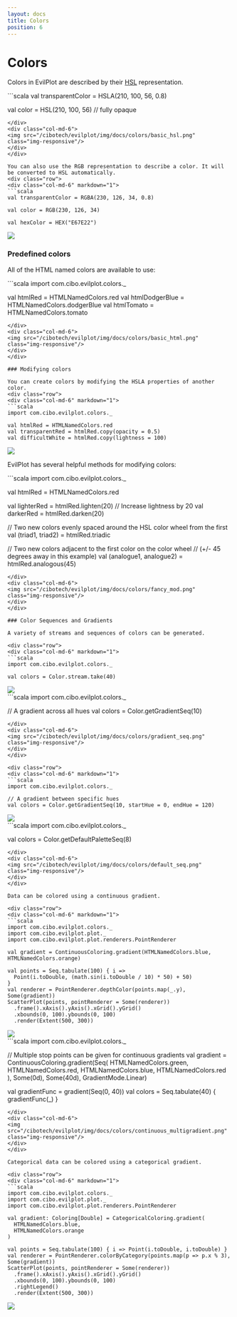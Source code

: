 ```yaml
---
layout: docs
title: Colors
position: 6
---
```


# Colors

Colors in EvilPlot are described by their [HSL](https://en.wikipedia.org/wiki/HSL_and_HSV) representation.

<div class="row">
<div class="col-md-6" markdown="1">
```scala
val transparentColor = HSLA(210, 100, 56, 0.8)

val color = HSL(210, 100, 56) // fully opaque
```
</div>
<div class="col-md-6">
<img src="/cibotech/evilplot/img/docs/colors/basic_hsl.png" class="img-responsive"/>
</div>
</div>

You can also use the RGB representation to describe a color. It will be converted to HSL automatically.
<div class="row">
<div class="col-md-6" markdown="1">
```scala
val transparentColor = RGBA(230, 126, 34, 0.8)

val color = RGB(230, 126, 34)

val hexColor = HEX("E67E22")
```
</div>
<div class="col-md-6">
<img src="/cibotech/evilplot/img/docs/colors/basic_rgb.png" class="img-responsive"/>
</div>
</div>

### Predefined colors

All of the HTML named colors are available to use:
<div class="row">
<div class="col-md-6" markdown="1">
```scala
import com.cibo.evilplot.colors._

val htmlRed = HTMLNamedColors.red
val htmlDodgerBlue = HTMLNamedColors.dodgerBlue
val htmlTomato = HTMLNamedColors.tomato
```
</div>
<div class="col-md-6">
<img src="/cibotech/evilplot/img/docs/colors/basic_html.png" class="img-responsive"/>
</div>
</div>

### Modifying colors

You can create colors by modifying the HSLA properties of another color.
<div class="row">
<div class="col-md-6" markdown="1">
```scala
import com.cibo.evilplot.colors._

val htmlRed = HTMLNamedColors.red
val transparentRed = htmlRed.copy(opacity = 0.5)
val difficultWhite = htmlRed.copy(lightness = 100)
```
</div>
<div class="col-md-6">
<img src="/cibotech/evilplot/img/docs/colors/basic_mod.png" class="img-responsive"/>
</div>
</div>

EvilPlot has several helpful methods for modifying colors:
<div class="row">
<div class="col-md-6" markdown="1">
```scala
import com.cibo.evilplot.colors._

val htmlRed = HTMLNamedColors.red

val lighterRed = htmlRed.lighten(20) // Increase lightness by 20
val darkerRed = htmlRed.darken(20)

// Two new colors evenly spaced around the HSL color wheel from the first
val (triad1, triad2) = htmlRed.triadic

// Two new colors adjacent to the first color on the color wheel
// (+/- 45 degrees away in this example)
val (analogue1, analogue2) = htmlRed.analogous(45)
```
</div>
<div class="col-md-6">
<img src="/cibotech/evilplot/img/docs/colors/fancy_mod.png" class="img-responsive"/>
</div>
</div>

### Color Sequences and Gradients

A variety of streams and sequences of colors can be generated.

<div class="row">
<div class="col-md-6" markdown="1">
```scala
import com.cibo.evilplot.colors._

val colors = Color.stream.take(40)
```
</div>
<div class="col-md-6">
<img src="/cibotech/evilplot/img/docs/colors/stream.png" class="img-responsive"/>
</div>
</div>

<div class="row">
<div class="col-md-6" markdown="1">
```scala
import com.cibo.evilplot.colors._

// A gradient across all hues
val colors = Color.getGradientSeq(10)
```
</div>
<div class="col-md-6">
<img src="/cibotech/evilplot/img/docs/colors/gradient_seq.png" class="img-responsive"/>
</div>
</div>

<div class="row">
<div class="col-md-6" markdown="1">
```scala
import com.cibo.evilplot.colors._

// A gradient between specific hues
val colors = Color.getGradientSeq(10, startHue = 0, endHue = 120)
```
</div>
<div class="col-md-6">
<img src="/cibotech/evilplot/img/docs/colors/gradient_narrow_seq.png" class="img-responsive"/>
</div>
</div>

<div class="row">
<div class="col-md-6" markdown="1">
```scala
import com.cibo.evilplot.colors._

val colors = Color.getDefaultPaletteSeq(8)
```
</div>
<div class="col-md-6">
<img src="/cibotech/evilplot/img/docs/colors/default_seq.png" class="img-responsive"/>
</div>
</div>

Data can be colored using a continuous gradient.

<div class="row">
<div class="col-md-6" markdown="1">
```scala
import com.cibo.evilplot.colors._
import com.cibo.evilplot.plot._
import com.cibo.evilplot.plot.renderers.PointRenderer

val gradient = ContinuousColoring.gradient(HTMLNamedColors.blue, HTMLNamedColors.orange)

val points = Seq.tabulate(100) { i =>
  Point(i.toDouble, (math.sin(i.toDouble / 10) * 50) + 50)
}
val renderer = PointRenderer.depthColor(points.map(_.y), Some(gradient))
ScatterPlot(points, pointRenderer = Some(renderer))
  .frame().xAxis().yAxis().xGrid().yGrid()
  .xbounds(0, 100).ybounds(0, 100)
  .render(Extent(500, 300))
```
</div>
<div class="col-md-6">
<img src="/cibotech/evilplot/img/docs/colors/continuous_gradient.png" class="img-responsive"/>
</div>
</div>

<div class="row">
<div class="col-md-6" markdown="1">
```scala
import com.cibo.evilplot.colors._

// Multiple stop points can be given for continuous gradients
val gradient = ContinuousColoring.gradient(Seq(
  HTMLNamedColors.green,
  HTMLNamedColors.red,
  HTMLNamedColors.blue,
  HTMLNamedColors.red
), Some(0d), Some(40d), GradientMode.Linear)

val gradientFunc = gradient(Seq(0, 40))
val colors = Seq.tabulate(40) { gradientFunc(_) }
```
</div>
<div class="col-md-6">
<img src="/cibotech/evilplot/img/docs/colors/continuous_multigradient.png" class="img-responsive"/>
</div>
</div>

Categorical data can be colored using a categorical gradient.

<div class="row">
<div class="col-md-6" markdown="1">
```scala
import com.cibo.evilplot.colors._
import com.cibo.evilplot.plot._
import com.cibo.evilplot.plot.renderers.PointRenderer

val gradient: Coloring[Double] = CategoricalColoring.gradient(
  HTMLNamedColors.blue,
  HTMLNamedColors.orange
)

val points = Seq.tabulate(100) { i => Point(i.toDouble, i.toDouble) }
val renderer = PointRenderer.colorByCategory(points.map(p => p.x % 3), Some(gradient))
ScatterPlot(points, pointRenderer = Some(renderer))
  .frame().xAxis().yAxis().xGrid().yGrid()
  .xbounds(0, 100).ybounds(0, 100)
  .rightLegend()
  .render(Extent(500, 300))
```
</div>
<div class="col-md-6">
<img src="/cibotech/evilplot/img/docs/colors/categorical_gradient.png" class="img-responsive"/>
</div>
</div>
